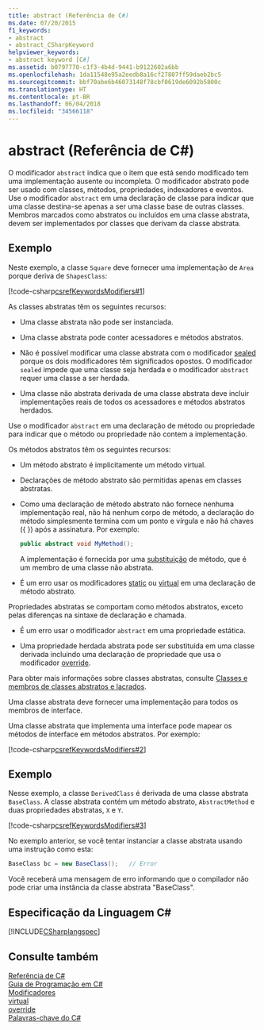 ```yaml
---
title: abstract (Referência de C#)
ms.date: 07/20/2015
f1_keywords:
- abstract
- abstract_CSharpKeyword
helpviewer_keywords:
- abstract keyword [C#]
ms.assetid: b0797770-c1f3-4b4d-9441-b9122602a6bb
ms.openlocfilehash: 1da11548e95a2eedb8a16cf27807ff59daeb2bc5
ms.sourcegitcommit: bbf70abe6b46073148f78cbf0619de6092b5800c
ms.translationtype: HT
ms.contentlocale: pt-BR
ms.lasthandoff: 06/04/2018
ms.locfileid: "34566118"
---
```

# <a name="abstract-c-reference"></a>abstract (Referência de C#)
O modificador `abstract` indica que o item que está sendo modificado tem uma implementação ausente ou incompleta. O modificador abstrato pode ser usado com classes, métodos, propriedades, indexadores e eventos. Use o modificador `abstract` em uma declaração de classe para indicar que uma classe destina-se apenas a ser uma classe base de outras classes. Membros marcados como abstratos ou incluídos em uma classe abstrata, devem ser implementados por classes que derivam da classe abstrata.  
  
## <a name="example"></a>Exemplo  
 Neste exemplo, a classe `Square` deve fornecer uma implementação de `Area` porque deriva de `ShapesClass`:  
  
 [!code-csharp[csrefKeywordsModifiers#1](~/samples/snippets/csharp/VS_Snippets_VBCSharp/csrefKeywordsModifiers/CS/csrefKeywordsModifiers.cs#1)]
  
 As classes abstratas têm os seguintes recursos:  
  
-   Uma classe abstrata não pode ser instanciada.  
  
-   Uma classe abstrata pode conter acessadores e métodos abstratos.  
  
-   Não é possível modificar uma classe abstrata com o modificador [sealed](../../../csharp/language-reference/keywords/sealed.md) porque os dois modificadores têm significados opostos. O modificador `sealed` impede que uma classe seja herdada e o modificador `abstract` requer uma classe a ser herdada.  
  
-   Uma classe não abstrata derivada de uma classe abstrata deve incluir implementações reais de todos os acessadores e métodos abstratos herdados.  
  
 Use o modificador `abstract` em uma declaração de método ou propriedade para indicar que o método ou propriedade não contem a implementação.  
  
 Os métodos abstratos têm os seguintes recursos:  
  
-   Um método abstrato é implicitamente um método virtual.  
  
-   Declarações de método abstrato são permitidas apenas em classes abstratas.  
  
-   Como uma declaração de método abstrato não fornece nenhuma implementação real, não há nenhum corpo de método, a declaração do método simplesmente termina com um ponto e vírgula e não há chaves ({ }) após a assinatura. Por exemplo:  
  
    ```csharp  
    public abstract void MyMethod();  
    ```  
  
     A implementação é fornecida por uma [substituição](../../../csharp/language-reference/keywords/override.md) de método, que é um membro de uma classe não abstrata.  
  
-   É um erro usar os modificadores [static](../../../csharp/language-reference/keywords/static.md) ou [virtual](../../../csharp/language-reference/keywords/virtual.md) em uma declaração de método abstrato.  
  
 Propriedades abstratas se comportam como métodos abstratos, exceto pelas diferenças na sintaxe de declaração e chamada.  
  
-   É um erro usar o modificador `abstract` em uma propriedade estática.  
  
-   Uma propriedade herdada abstrata pode ser substituída em uma classe derivada incluindo uma declaração de propriedade que usa o modificador [override](../../../csharp/language-reference/keywords/override.md).  
  
 Para obter mais informações sobre classes abstratas, consulte [Classes e membros de classes abstratos e lacrados](../../../csharp/programming-guide/classes-and-structs/abstract-and-sealed-classes-and-class-members.md).  
  
 Uma classe abstrata deve fornecer uma implementação para todos os membros de interface.  
  
 Uma classe abstrata que implementa uma interface pode mapear os métodos de interface em métodos abstratos. Por exemplo:  
  
[!code-csharp[csrefKeywordsModifiers#2](~/samples/snippets/csharp/VS_Snippets_VBCSharp/csrefKeywordsModifiers/CS/csrefKeywordsModifiers.cs#2)]
  
## <a name="example"></a>Exemplo  
 Nesse exemplo, a classe `DerivedClass` é derivada de uma classe abstrata `BaseClass`. A classe abstrata contém um método abstrato, `AbstractMethod` e duas propriedades abstratas, `X` e `Y`.  
  
[!code-csharp[csrefKeywordsModifiers#3](~/samples/snippets/csharp/VS_Snippets_VBCSharp/csrefKeywordsModifiers/CS/csrefKeywordsModifiers.cs#3)]
  
 No exemplo anterior, se você tentar instanciar a classe abstrata usando uma instrução como esta:  
  
```csharp
BaseClass bc = new BaseClass();   // Error  
```  
  
Você receberá uma mensagem de erro informando que o compilador não pode criar uma instância da classe abstrata "BaseClass".  
  
## <a name="c-language-specification"></a>Especificação da Linguagem C#  
 [!INCLUDE[CSharplangspec](~/includes/csharplangspec-md.md)]  
  
## <a name="see-also"></a>Consulte também  
 [Referência de C#](../../../csharp/language-reference/index.md)  
 [Guia de Programação em C#](../../../csharp/programming-guide/index.md)  
 [Modificadores](../../../csharp/language-reference/keywords/modifiers.md)  
 [virtual](../../../csharp/language-reference/keywords/virtual.md)  
 [override](../../../csharp/language-reference/keywords/override.md)  
 [Palavras-chave do C#](../../../csharp/language-reference/keywords/index.md)
